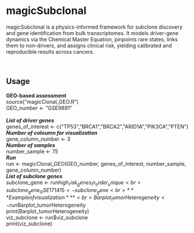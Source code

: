 # magicSubclonal
magicSubclonal is a physics-informed framework for subclone discovery and gene identification from bulk transcriptomes. It models driver-gene dynamics via the Chemical Master Equation, pinpoints rare states, links them to non-drivers, and assigns clinical risk, yielding calibrated and reproducible results across cancers.

$~~$

## Usage <br>

**GEO-based assessment**<br>
source("magicClonal_GEO.R")<br>
GEO_number <- "GSE9891" <br>  
***List of driver genes***<br>
genes_of_interest <- c("TP53","BRCA1","BRCA2","ARID1A","PIK3CA","PTEN")<br>
***Number of coloumn for visualization***<br>
gene_column_number <- 3<br>
***Number of samples***<br>
number_sample <- 75<br>
***Run***<br>
run <- magicClonal_GEO(GEO_number, genes_of_interest, number_sample, gene_column_number)<br>
***List of subclone genes***<br>
subclone_gene <- run$high_risk_genes_in_order_unique<br>
subclone_gene_GSE171415 <- subclone_gene<br>
***Example of visualization***<br>
Barplot_tumorHeterogeneity <- run$Barplot_tumorHeterogeneity<br>
print(Barplot_tumorHeterogeneity)<br>
viz_subclone <- run$viz_subclone<br>
print(viz_subclone)<br>

